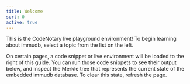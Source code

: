 ```yaml
---
title: Welcome
sort: 0
active: true
---
```


This is the CodeNotary live playground environment! To begin learning about immudb, select a topic from the list on the left.

On certain pages, a code snippet or live environment will be loaded to the right of this guide. You can run those code snippets to see their output below, and inspect the Merkle tree that represents the current state of the embedded immudb database. To clear this state, refresh the page.
